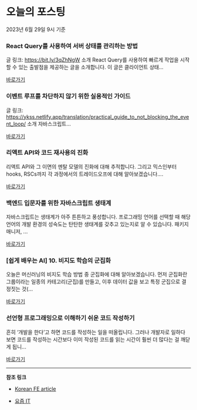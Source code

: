 # 오늘의 포스팅 
2023년 6월 29일 9시 기준 

###  React Query를 사용하여 서버 상태를 관리하는 방법 

 글 링크: https://bit.ly/3qZhNgW 소개 React Query를 사용하여 빠르게 작업을 시작할 수 있는 출발점을 제공하는 글을 소개합니다. 이 글은 클라이언트 상태... 

 [바로가기](undefined) 

###  이벤트 루프를 차단하지 않기 위한 실용적인 가이드 

 글 링크: https://ykss.netlify.app/translation/practical_guide_to_not_blocking_the_event_loop/ 소개 자바스크립트... 

 [바로가기](undefined) 

###  리액트 API와 코드 재사용의 진화 

 리액트 API와 그 이면의 멘탈 모델의 진화에 대해 추적합니다. 그리고 믹스인부터 hooks, RSCs까지 각 과정에서의 트레이드오프에 대해 알아보겠습니다.... 

 [바로가기](undefined) 

### 백엔드 입문자를 위한 자바스크립트 생태계 

 자바스크립트는 생태계가 아주 튼튼하고 풍성합니다. 프로그래밍 언어를 선택할 때 해당 언어의 개발 환경의 성숙도는 탄탄한 생태계를 갖추고 있는지로 알 수 있습니다. 패키지 매니저, ... 

 [바로가기](https://yozm.wishket.com/magazine/detail/2088/) 

### [쉽게 배우는 AI] 10. 비지도 학습의 군집화 

 오늘은 머신러닝의 비지도 학습 방법 중 군집화에 대해 알아보겠습니다. 먼저 군집화란 그룹이라는 일종의 카테고리(군집)를 만들고, 이후 데이터 값을 보고 특정 군집으로 결정짓는 것(... 

 [바로가기](https://yozm.wishket.com/magazine/detail/2086/) 

### 선언형 프로그래밍으로 이해하기 쉬운 코드 작성하기 

 흔히 ‘개발을 한다’고 하면 코드를 작성하는 일을 떠올립니다. 그러나 개발자로 일하다 보면 코드를 작성하는 시간보다 이미 작성된 코드를 읽는 시간이 훨씬 더 많다는 걸 깨닫게 됩니... 

 [바로가기](https://yozm.wishket.com/magazine/detail/2083/) 

---

**참조 링크**

- [Korean FE article](https://kofearticle.substack.com) 

- [요즘 IT](https://yozm.wishket.com/magazine) 

